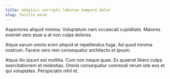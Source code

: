 ```yaml
---
title: adipisci corrupti laborum tempore dolor
slug: facilis enim
---
```


Asperiores aliquid minima. Voluptatum nam occaecati cupiditate. Maiores eveniet vero esse a at non culpa dolores.

Atque earum omnis enim aliquid et repellendus fuga. Ad quod minima nostrum. Facere vero rem consequatur architecto et ipsum.

Atque illo ipsum est mollitia. Cum non neque quae. Ex quaerat libero culpa exercitationem et molestias. Omnis consequatur commodi rerum iste eos et qui voluptates. Perspiciatis nihil et.
